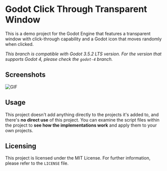 # Godot Click Through Transparent Window
This is a demo project for the Godot Engine that features a transparent window with click-through capability and a Godot icon that moves randomly when clicked.

*This branch is compatible with Godot 3.5.2 LTS version. For the version that supports Godot 4, please check the `godot-4` branch.*
## Screenshots
![GIF](https://media.giphy.com/media/v1.Y2lkPTc5MGI3NjExOTQ3MjM3MTYxN2EyYWY1MjQ3NmZhOTg5YTI5ZGExZjlkZTExYjRjNyZjdD1n/n2B0EPwIOxKJWTq5qy/giphy.gif)
## Usage
This project doesn't add anything directly to the projects it's added to, and there's **no direct use** of this project. You can examine the script files within the project to **see how the implementations work** and apply them to your own projects.
## Licensing
This project is licensed under the MIT License. For further information, please refer to the `LICENSE` file.
